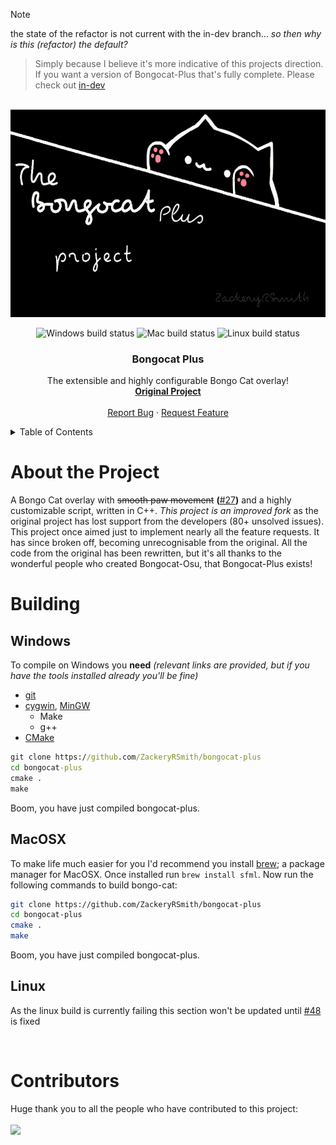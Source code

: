 <!-- TOP OF README ANCHOR -->
<a name="top"></a>

> [!NOTE]
the state of the refactor is not current with the in-dev branch... *so then why is this (refactor) the default?*

> Simply because I believe it's more indicative of this projects direction. If you want a version of Bongocat-Plus
that's fully complete. Please check out [in-dev](https://github.com/ZackeryRSmith/bongocat-plus/tree/in-dev)

<!-- PROJECT LOGO -->
<br/>
<div align="center">
  <a href="https://github.com/ZackeryRSmith/bongocat-plus/tree/refactor/cats/plus">
    <img src="./res/catbanner.gif" alt="logo" width="590" height="332">
  </a>

<!-- BUILD STATUS' -->
<p align="center">
  <img alt="Windows build status" src="https://img.shields.io/badge/Windows%20build-Passing-brightgreen?style=for-the-badge&logo=windows">
  <!--<img alt="Windows build status" src="https://img.shields.io/badge/Windows%20build-Testing-yellow?style=for-the-badge&logo=windows">-->
  <!--<img alt="Windows build status" src="https://img.shields.io/badge/Windows%20build-Failing-red?style=for-the-badge&logo=windows">-->
  <img alt="Mac build status" src="https://img.shields.io/badge/Mac%20build-Passing-brightgreen?style=for-the-badge&logo=apple">
  <!--<img alt="Mac build status" src="https://img.shields.io/badge/Mac%20build-Testing-yellow?style=for-the-badge&logo=apple">-->
  <!--<img alt="Mac build status" src="https://img.shields.io/badge/Mac%20build-Failing-red?style=for-the-badge&logo=apple">-->
  <!--<img alt="Linux build status" src="https://img.shields.io/badge/Linux%20build-Passing-green?style=for-the-badge&logo=linux&logoColor=white">-->
  <!--<img alt="Linux build status" src="https://img.shields.io/badge/Linux%20build-Testing-yellow?style=for-the-badge&logo=linux&logoColor=white">-->
  <img alt="Linux build status" src="https://img.shields.io/badge/Linux%20build-Failing-red?style=for-the-badge&logo=linux&logoColor=white">
</p>

<h3 align="center">Bongocat Plus</h3>
  <p align="center">
    The extensible and highly configurable Bongo Cat overlay!
    <br/>
    <a href="https://github.com/kuroni/bongocat-osu"><strong>Original Project</strong></a>
    <br/><br/>
    <a href="https://github.com/ZackeryRSmith/bongocat-plus/issues">Report Bug</a>
    ·
    <a href="https://github.com/ZackeryRSmith/bongocat-plus/issues">Request Feature</a>
  </p>
  
  
</div>

<!-- TABLE OF CONTENTS -->
<details>
  <summary>Table of Contents</summary>
  <ol>
    <li><a href="#about-the-project">About The Project</a></li>
    <ul>
      <li><a href="#building">Building</a></li>
      <ul>
          <li><a href="#windows">Windows</a></li>
          <li><a href="#macosx">Windows</a></li>
          <li><a href="#linux">Linux</a></li>
      </ul>
    </ul>
    <li><a href="#contributors">Contributors</a></li>
  </ol>
</details>

# About the Project
A Bongo Cat overlay with ~~smooth paw movement~~ **(**[#27](https://github.com/ZackeryRSmith/bongocat-plus/issues/27)**)** and a highly customizable script, written in C++. *This project is an improved fork* as the original project has lost support from the developers (80+ unsolved issues). This project once aimed just to implement nearly all the feature requests. It has since broken off, becoming unrecognisable from the original. All the code from the original has been rewritten, but it's all thanks to the wonderful people who created Bongocat-Osu, that Bongocat-Plus exists!

# Building
## Windows
To compile on Windows you **need** *(relevant links are provided, but if you have the tools installed already you'll be fine)*
- [git](https://www.git-scm.com/downloads)
- [cygwin](https://cygwin.com/install.html), [MinGW](https://sourceforge.net/projects/mingw/)
  - Make
  - g++
- [CMake](https://cmake.org/download/)

```cmd
git clone https://github.com/ZackeryRSmith/bongocat-plus
cd bongocat-plus
cmake .
make
```

Boom, you have just compiled bongocat-plus.

## MacOSX
To make life much easier for you I'd recommend you install [brew](https://brew.sh/); a package manager for MacOSX. Once installed run `brew install sfml`. Now run the following commands to build bongo-cat:

```sh
git clone https://github.com/ZackeryRSmith/bongocat-plus
cd bongocat-plus
cmake .
make
```

Boom, you have just compiled bongocat-plus.

## Linux
As the linux build is currently failing this section won't be updated until [#48](https://github.com/ZackeryRSmith/bongocat-plus/issues/48) is fixed

<br />

# Contributors
Huge thank you to all the people who have contributed to this project:
<br /><br />
<a href="https://github.com/ZackeryRSmith/bongocat-plus/graphs/contributors">
  <img src="https://contrib.rocks/image?repo=ZackeryRSmith/bongocat-plus"/>
</a>
